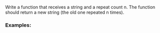 Write a function that receives a string and a repeat count n. The function should return a new string (the old one repeated n times).

### Examples:

